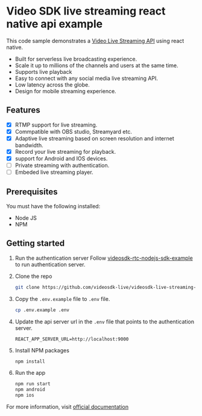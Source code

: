 # Video SDK live streaming react native api example

This code sample demonstrates a [Video Live Streaming API](https://docs.videosdk.live/docs/guide/standard-live-streaming-api-sdk/getting-started) using react native.

- Built for serverless live broadcasting experience.
- Scale it up to millions of the channels and users at the same time.
- Supports live playback
- Easy to connect with any social media live streaming API.
- Low latency across the globe.
- Design for mobile streaming experience.


## Features

- [x] RTMP support for live streaming.
- [x] Commpatible with OBS studio, Streamyard etc.
- [x] Adaptive live streaming based on screen resolution and internet bandwidth.
- [x] Record your live streaming for playback.
- [x] support for Android and IOS devices.
- [ ] Private streaming with authentication.
- [ ] Embeded live streaming player.

## Prerequisites

You must have the following installed:

- Node JS
- NPM

## Getting started

1. Run the authentication server
   Follow [videosdk-rtc-nodejs-sdk-example](https://github.com/videosdk-live/videosdk-rtc-nodejs-sdk-example) to run authentication server.

2. Clone the repo

   ```sh
   git clone https://github.com/videosdk-live/videosdk-live-streaming-react-native-api-example.git
   ```

3. Copy the `.env.example` file to `.env` file.

   ```sh
   cp .env.example .env
   ```

4. Update the api server url in the `.env` file that points to the authentication server.

   ```
   REACT_APP_SERVER_URL=http://localhost:9000
   ```

5. Install NPM packages

   ```sh
   npm install
   ```

6. Run the app

   ```sh
   npm run start
   npm android
   npm ios
   ```

For more information, visit [official documentation](https://docs.videosdk.live/docs/guide/standard-live-streaming-api-sdk/getting-started)
